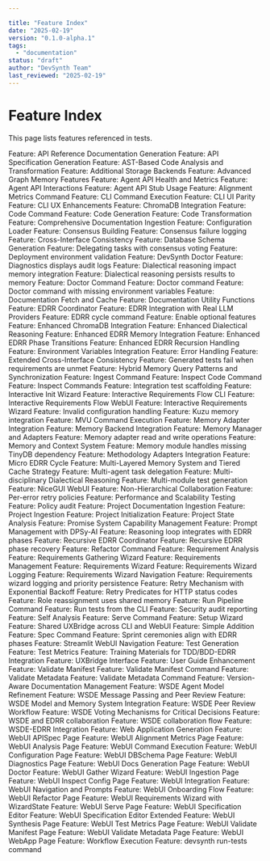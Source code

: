```yaml
---

title: "Feature Index"
date: "2025-02-19"
version: "0.1.0-alpha.1"
tags:
  - "documentation"
status: "draft"
author: "DevSynth Team"
last_reviewed: "2025-02-19"
---
```


# Feature Index

This page lists features referenced in tests.

Feature: API Reference Documentation Generation
Feature: API Specification Generation
Feature: AST-Based Code Analysis and Transformation
Feature: Additional Storage Backends
Feature: Advanced Graph Memory Features
Feature: Agent API Health and Metrics
Feature: Agent API Interactions
Feature: Agent API Stub Usage
Feature: Alignment Metrics Command
Feature: CLI Command Execution
Feature: CLI UI Parity
Feature: CLI UX Enhancements
Feature: ChromaDB Integration
Feature: Code Command
Feature: Code Generation
Feature: Code Transformation
Feature: Comprehensive Documentation Ingestion
Feature: Configuration Loader
Feature: Consensus Building
Feature: Consensus failure logging
Feature: Cross-Interface Consistency
Feature: Database Schema Generation
Feature: Delegating tasks with consensus voting
Feature: Deployment environment validation
Feature: DevSynth Doctor
Feature: Diagnostics displays audit logs
Feature: Dialectical reasoning impact memory integration
Feature: Dialectical reasoning persists results to memory
Feature: Doctor Command
Feature: Doctor command
Feature: Doctor command with missing environment variables
Feature: Documentation Fetch and Cache
Feature: Documentation Utility Functions
Feature: EDRR Coordinator
Feature: EDRR Integration with Real LLM Providers
Feature: EDRR cycle command
Feature: Enable optional features
Feature: Enhanced ChromaDB Integration
Feature: Enhanced Dialectical Reasoning
Feature: Enhanced EDRR Memory Integration
Feature: Enhanced EDRR Phase Transitions
Feature: Enhanced EDRR Recursion Handling
Feature: Environment Variables Integration
Feature: Error Handling
Feature: Extended Cross-Interface Consistency
Feature: Generated tests fail when requirements are unmet
Feature: Hybrid Memory Query Patterns and Synchronization
Feature: Ingest Command
Feature: Inspect Code Command
Feature: Inspect Commands
Feature: Integration test scaffolding
Feature: Interactive Init Wizard
Feature: Interactive Requirements Flow CLI
Feature: Interactive Requirements Flow WebUI
Feature: Interactive Requirements Wizard
Feature: Invalid configuration handling
Feature: Kuzu memory integration
Feature: MVU Command Execution
Feature: Memory Adapter Integration
Feature: Memory Backend Integration
Feature: Memory Manager and Adapters
Feature: Memory adapter read and write operations
Feature: Memory and Context System
Feature: Memory module handles missing TinyDB dependency
Feature: Methodology Adapters Integration
Feature: Micro EDRR Cycle
Feature: Multi-Layered Memory System and Tiered Cache Strategy
Feature: Multi-agent task delegation
Feature: Multi-disciplinary Dialectical Reasoning
Feature: Multi-module test generation
Feature: NiceGUI WebUI
Feature: Non-Hierarchical Collaboration
Feature: Per-error retry policies
Feature: Performance and Scalability Testing
Feature: Policy audit
Feature: Project Documentation Ingestion
Feature: Project Ingestion
Feature: Project Initialization
Feature: Project State Analysis
Feature: Promise System Capability Management
Feature: Prompt Management with DPSy-AI
Feature: Reasoning loop integrates with EDRR phases
Feature: Recursive EDRR Coordinator
Feature: Recursive EDRR phase recovery
Feature: Refactor Command
Feature: Requirement Analysis
Feature: Requirements Gathering Wizard
Feature: Requirements Management
Feature: Requirements Wizard
Feature: Requirements Wizard Logging
Feature: Requirements Wizard Navigation
Feature: Requirements wizard logging and priority persistence
Feature: Retry Mechanism with Exponential Backoff
Feature: Retry Predicates for HTTP status codes
Feature: Role reassignment uses shared memory
Feature: Run Pipeline Command
Feature: Run tests from the CLI
Feature: Security audit reporting
Feature: Self Analysis
Feature: Serve Command
Feature: Setup Wizard
Feature: Shared UXBridge across CLI and WebUI
Feature: Simple Addition
Feature: Spec Command
Feature: Sprint ceremonies align with EDRR phases
Feature: Streamlit WebUI Navigation
Feature: Test Generation
Feature: Test Metrics
Feature: Training Materials for TDD/BDD-EDRR Integration
Feature: UXBridge Interface
Feature: User Guide Enhancement
Feature: Validate Manifest
Feature: Validate Manifest Command
Feature: Validate Metadata
Feature: Validate Metadata Command
Feature: Version-Aware Documentation Management
Feature: WSDE Agent Model Refinement
Feature: WSDE Message Passing and Peer Review
Feature: WSDE Model and Memory System Integration
Feature: WSDE Peer Review Workflow
Feature: WSDE Voting Mechanisms for Critical Decisions
Feature: WSDE and EDRR collaboration
Feature: WSDE collaboration flow
Feature: WSDE-EDRR Integration
Feature: Web Application Generation
Feature: WebUI APISpec Page
Feature: WebUI Alignment Metrics Page
Feature: WebUI Analysis Page
Feature: WebUI Command Execution
Feature: WebUI Configuration Page
Feature: WebUI DBSchema Page
Feature: WebUI Diagnostics Page
Feature: WebUI Docs Generation Page
Feature: WebUI Doctor
Feature: WebUI Gather Wizard
Feature: WebUI Ingestion Page
Feature: WebUI Inspect Config Page
Feature: WebUI Integration
Feature: WebUI Navigation and Prompts
Feature: WebUI Onboarding Flow
Feature: WebUI Refactor Page
Feature: WebUI Requirements Wizard with WizardState
Feature: WebUI Serve Page
Feature: WebUI Specification Editor
Feature: WebUI Specification Editor Extended
Feature: WebUI Synthesis Page
Feature: WebUI Test Metrics Page
Feature: WebUI Validate Manifest Page
Feature: WebUI Validate Metadata Page
Feature: WebUI WebApp Page
Feature: Workflow Execution
Feature: devsynth run-tests command
